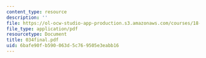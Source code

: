 ```yaml
---
content_type: resource
description: ''
file: https://ol-ocw-studio-app-production.s3.amazonaws.com/courses/18-034-honors-differential-equations-spring-2004/6bafe90fb590063d5c769505e3eabb16_034final.pdf
file_type: application/pdf
resourcetype: Document
title: 034final.pdf
uid: 6bafe90f-b590-063d-5c76-9505e3eabb16
---
```

